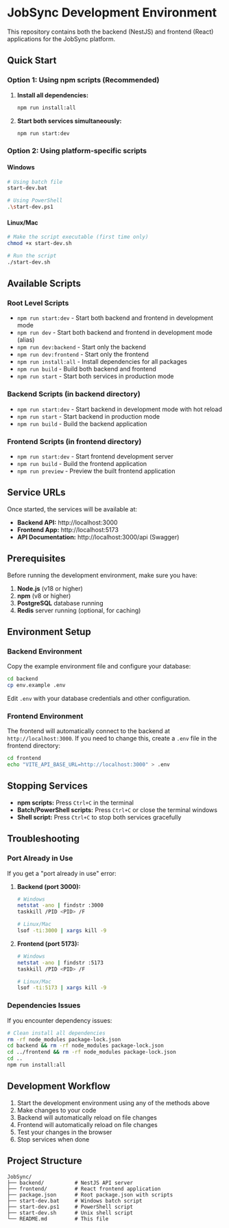 # JobSync Development Environment

This repository contains both the backend (NestJS) and frontend (React) applications for the JobSync platform.

## Quick Start

### Option 1: Using npm scripts (Recommended)

1. **Install all dependencies:**
   ```bash
   npm run install:all
   ```

2. **Start both services simultaneously:**
   ```bash
   npm run start:dev
   ```

### Option 2: Using platform-specific scripts

#### Windows
```bash
# Using batch file
start-dev.bat

# Using PowerShell
.\start-dev.ps1
```

#### Linux/Mac
```bash
# Make the script executable (first time only)
chmod +x start-dev.sh

# Run the script
./start-dev.sh
```

## Available Scripts

### Root Level Scripts
- `npm run start:dev` - Start both backend and frontend in development mode
- `npm run dev` - Start both backend and frontend in development mode (alias)
- `npm run dev:backend` - Start only the backend
- `npm run dev:frontend` - Start only the frontend
- `npm run install:all` - Install dependencies for all packages
- `npm run build` - Build both backend and frontend
- `npm run start` - Start both services in production mode

### Backend Scripts (in backend directory)
- `npm run start:dev` - Start backend in development mode with hot reload
- `npm run start` - Start backend in production mode
- `npm run build` - Build the backend application

### Frontend Scripts (in frontend directory)
- `npm run start:dev` - Start frontend development server
- `npm run build` - Build the frontend application
- `npm run preview` - Preview the built frontend application

## Service URLs

Once started, the services will be available at:

- **Backend API:** http://localhost:3000
- **Frontend App:** http://localhost:5173
- **API Documentation:** http://localhost:3000/api (Swagger)

## Prerequisites

Before running the development environment, make sure you have:

1. **Node.js** (v18 or higher)
2. **npm** (v8 or higher)
3. **PostgreSQL** database running
4. **Redis** server running (optional, for caching)

## Environment Setup

### Backend Environment
Copy the example environment file and configure your database:
```bash
cd backend
cp env.example .env
```

Edit `.env` with your database credentials and other configuration.

### Frontend Environment
The frontend will automatically connect to the backend at `http://localhost:3000`. If you need to change this, create a `.env` file in the frontend directory:
```bash
cd frontend
echo "VITE_API_BASE_URL=http://localhost:3000" > .env
```

## Stopping Services

- **npm scripts:** Press `Ctrl+C` in the terminal
- **Batch/PowerShell scripts:** Press `Ctrl+C` or close the terminal windows
- **Shell script:** Press `Ctrl+C` to stop both services gracefully

## Troubleshooting

### Port Already in Use
If you get a "port already in use" error:

1. **Backend (port 3000):**
   ```bash
   # Windows
   netstat -ano | findstr :3000
   taskkill /PID <PID> /F

   # Linux/Mac
   lsof -ti:3000 | xargs kill -9
   ```

2. **Frontend (port 5173):**
   ```bash
   # Windows
   netstat -ano | findstr :5173
   taskkill /PID <PID> /F

   # Linux/Mac
   lsof -ti:5173 | xargs kill -9
   ```

### Dependencies Issues
If you encounter dependency issues:
```bash
# Clean install all dependencies
rm -rf node_modules package-lock.json
cd backend && rm -rf node_modules package-lock.json
cd ../frontend && rm -rf node_modules package-lock.json
cd ..
npm run install:all
```

## Development Workflow

1. Start the development environment using any of the methods above
2. Make changes to your code
3. Backend will automatically reload on file changes
4. Frontend will automatically reload on file changes
5. Test your changes in the browser
6. Stop services when done

## Project Structure

```
JobSync/
├── backend/          # NestJS API server
├── frontend/         # React frontend application
├── package.json      # Root package.json with scripts
├── start-dev.bat     # Windows batch script
├── start-dev.ps1     # PowerShell script
├── start-dev.sh      # Unix shell script
└── README.md         # This file
``` 